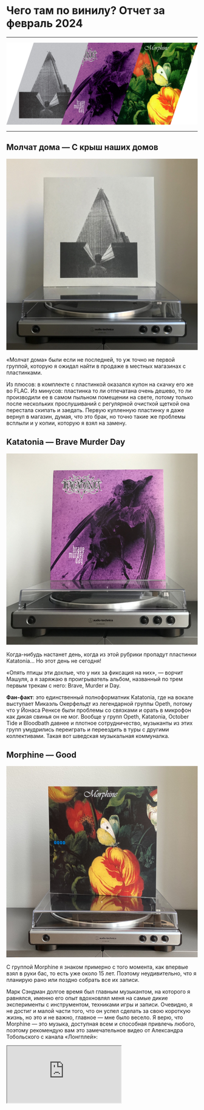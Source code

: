 # Чего там по винилу? Отчет за февраль 2024

***

![](./img/cover.png)

***

## Молчат дома — С крыш наших домов

![](./img/molchat-doma-s-krysh-nashyh-domov.jpg)

«Молчат дома» были если не последней, то уж точно не первой группой, которую я ожидал найти в продаже в местных магазинах с пластинками.

Из плюсов: в комплекте с пластинкой оказался купон на скачку его же во FLAC.
Из минусов: пластинка то ли отпечатана очень дешево, то ли производили ее в самом пыльном помещении на свете, потому только после нескольких прослушиваний с регулярной очисткой щеткой она перестала скипать и заедать.
Первую купленную пластинку я даже вернул в магазин, думая, что это брак, но точно такие же проблемы всплыли и у копии, которую я взял на замену.

## Katatonia — Brave Murder Day

![](./img/katatonia-brave-murder-day.jpg)

Когда-нибудь настанет день, когда из этой рубрики пропадут пластинки Katatonia...
Но этот день не сегодня!

«Опять птицы эти дохлые, что у них за фиксация на них», — ворчит Машуля, а я заряжаю в проигрыватель альбом, названный по трем первым трекам с него: Brave, Murder и Day.

**Фан-факт**: это единственный полноформатник Katatonia, где на вокале выступает Микаэль Окерфельдт из легендарной группы Opeth, потому что у Йонаса Ренксе были проблемы со связками и орать в микрофон как дикая свинья он не мог.
Вообще у групп Opeth, Katatonia, October Tide и Bloodbath давнее и плотное сотрудничество, музыканты из этих групп умудрились переиграть и переездить в туры с другими коллективами.
Такая вот шведская музыкальная коммуналка.

## Morphine — Good

![](./img/morphine-good.jpg)

С группой Morphine я знаком примерно с того момента, как впервые взял в руки бас, то есть уже около 15 лет.
Поэтому неудивительно, что я планирую рано или поздно собрать все их записи.

Марк Сэндман долгое время был главным музыкантом, на которого я равнялся, именно его опыт вдохновлял меня на самые дикие эксперименты с инструментом, техниками игры и записи.
Очевидно, я не достиг и малой части того, что он успел сделать за свою короткую жизнь, но это и не важно, главное — мне было весело.
Я верю, что Morphine — это музыка, доступная всем и способная привлечь любого, поэтому рекомендую вам это замечательное видео от Александра Тобольского с канала «Лонгплей»:

<iframe src="https://www.youtube-nocookie.com/embed/CN6Rwvp7q7U?si=T8_sC46rNqfNKml0"></iframe>
